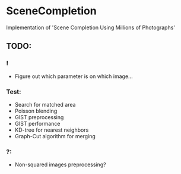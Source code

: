 # SceneCompletion
Implementation of 'Scene Completion Using Millions of Photographs'

## TODO:

### !

+   Figure out which parameter is on which image...

### Test:

+	Search for matched area
+	Poisson blending
+   GIST preprocessing
+   GIST performance
+	KD-tree for nearest neighbors
+   Graph-Cut algorithm for merging

### ?:

+   Non-squared images preprocessing?